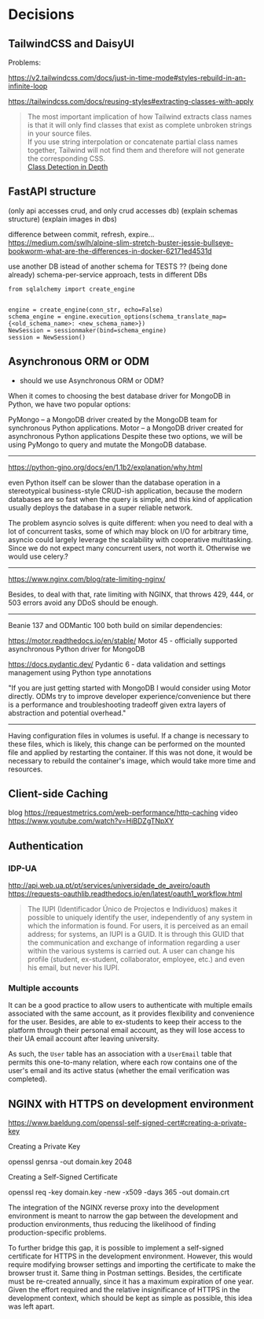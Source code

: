 # Decisions


## TailwindCSS and DaisyUI

Problems:

https://v2.tailwindcss.com/docs/just-in-time-mode#styles-rebuild-in-an-infinite-loop

https://tailwindcss.com/docs/reusing-styles#extracting-classes-with-apply




>The most important implication of how Tailwind extracts class names is that it will only find classes that exist as complete unbroken strings in your source files.\
If you use string interpolation or concatenate partial class names together, Tailwind will not find them and therefore will not generate the corresponding CSS.\
> [Class Detection in Depth](https://tailwindcss.com/docs/content-configuration#class-detection-in-depth)



## FastAPI structure

(only api accesses crud, and only crud accesses db)
(explain schemas structure)
(explain images in dbs)

difference between commit, refresh, expire...
https://medium.com/swlh/alpine-slim-stretch-buster-jessie-bullseye-bookworm-what-are-the-differences-in-docker-62171ed4531d


use another DB istead of another schema for TESTS ?? (being done already) schema-per-service approach, tests in different DBs
```
from sqlalchemy import create_engine


engine = create_engine(conn_str, echo=False)
schema_engine = engine.execution_options(schema_translate_map={<old_schema_name>: <new_schema_name>})
NewSession = sessionmaker(bind=schema_engine)
session = NewSession()
```


## Asynchronous ORM or ODM

- should we use Asynchronous ORM or ODM?

When it comes to choosing the best database driver for MongoDB in Python, we have two popular options:

PyMongo – a MongoDB driver created by the MongoDB team for synchronous Python applications.
Motor – a MongoDB driver created for asynchronous Python applications
Despite these two options, we will be using PyMongo to query and mutate the MongoDB database.



____
https://python-gino.org/docs/en/1.1b2/explanation/why.html

even Python itself can be slower than the database operation in a stereotypical business-style CRUD-ish application, because the modern databases are so fast when the query is simple, and this kind of application usually deploys the database in a super reliable network.

The problem asyncio solves is quite different: when you need to deal with a lot of concurrent tasks, some of which may block on I/O for arbitrary time, asyncio could largely leverage the scalability with cooperative multitasking.
Since we do not expect many concurrent users, not worth it. Otherwise we would use celery.?
____
https://www.nginx.com/blog/rate-limiting-nginx/

Besides, to deal with that, rate limiting with NGINX, that throws 429, 444, or 503 errors avoid any DDoS should be enough.
____

Beanie 137 and ODMantic 100 both build on similar dependencies:

https://motor.readthedocs.io/en/stable/
Motor 45 - officially supported asynchronous Python driver for MongoDB

https://docs.pydantic.dev/
Pydantic 6 - data validation and settings management using Python type annotations


"If you are just getting started with MongoDB I would consider using Motor directly. ODMs try to improve developer experience/convenience but there is a performance and troubleshooting tradeoff given extra layers of abstraction and potential overhead."
____

Having configuration files in volumes is useful. If a change is necessary to these files, which is likely, this change can be performed on the mounted file and applied by restarting the container. If this was not done, it would be necessary to rebuild the container's image, which would take more time and resources.




## Client-side Caching

blog  https://requestmetrics.com/web-performance/http-caching
video https://www.youtube.com/watch?v=HiBDZgTNpXY




## Authentication


### IDP-UA


http://api.web.ua.pt/pt/services/universidade_de_aveiro/oauth
https://requests-oauthlib.readthedocs.io/en/latest/oauth1_workflow.html

> The IUPI (Identificador Único de Projectos e Indivíduos) makes it possible to uniquely identify the user, independently of any system in which the information is found. For users, it is perceived as an email address; for systems, an IUPI is a GUID. It is through this GUID that the communication and exchange of information regarding a user within the various systems is carried out. A user can change his profile (student, ex-student, collaborator, employee, etc.) and even his email, but never his IUPI.


### Multiple accounts 

It can be a good practice to allow users to authenticate with multiple emails associated with the same account, as it provides flexibility and convenience for the user. Besides, are able to ex-students to keep their access to the platform through their personal email account, as they will lose access to their UA email account after leaving university.

As such, the `User` table has an association with a `UserEmail` table that permits this one-to-many relation, where each row contains one of the user's email and its active status (whether the email verification was completed).


## NGINX with HTTPS on development environment

https://www.baeldung.com/openssl-self-signed-cert#creating-a-private-key

Creating a Private Key

openssl genrsa -out domain.key 2048

Creating a Self-Signed Certificate

openssl req -key domain.key -new -x509 -days 365 -out domain.crt


The integration of the NGINX reverse proxy into the development environment is meant to narrow the gap between the development and production environments, thus reducing the likelihood of finding production-specific problems. 

To further bridge this gap, it is possible to implement a self-signed certificate for HTTPS in the development environment. However, this would require modifying browser settings and importing the certificate to make the browser trust it. Same thing in Postman settings. Besides, the certificate must be re-created annually, since it has a maximum expiration of one year. Given the effort required and the relative insignificance of HTTPS in the development context, which should be kept as simple as possible, this idea was left apart.




